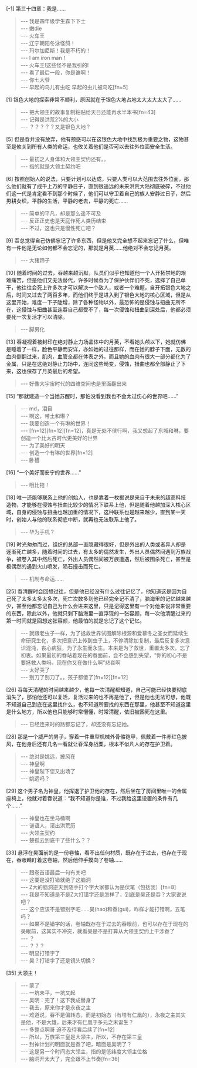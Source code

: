 
[-1] 第三十四章：我是……
>--- 我是四年级学生森下下士<br>
>--- 嫩die<br>
>--- 火车王<br>
>--- 辽宁朝阳冬泳怪鸽！<br>
>--- 玛尔加尼斯！我是不朽的！<br>
>--- I am iron man！<br>
>--- 火车王!这些怪不是我引的!<br>
>--- 看了最后一段，你是谁啊！<br>
>--- 你七大爷<br>
>--- 早起的鸟儿有虫吃
早起的虫儿被鸟吃[fn=5]<br>

[1] 银色大地的探索非常不顺利，原因就在于银色大地占地太大太大太大了……
>--- 把大领主的故事复制粘贴给天日还能再水半本书[fn=43]<br>
>--- 记得是洪荒2%的大小<br>
>--- ？？？？？又是银色大地？<br>

[5] 但是昋并没有放弃，他有预感可以在这银色大地中找到极为重要之物，这物甚至是攸关到所有人类的命运，也攸关着他们是否可以去往外位面安全生活。
>--- 最初之人身体和大领主契约还有。。<br>
>--- 指的就是大领主契约吧<br>

[6] 按照创始人的说法，只要计划可以达成，只要人类可以大范围去往外位面，那么他们就有了成千上万的平静日子，直到很遥远的未来洪荒大陆彻底破碎，不过他们这一代是肯定看不到那个时候了，他们可以守卫着自己的族人安静过日子，然后男耕女织，平静的生活，平静的老去，平静的死亡……
>--- 简单的平凡，却是那么遥不可及<br>
>--- 反正正史也是天庭作死人类历结束<br>
>--- 不过，这也只是慢性死亡吧？<br>

[9] 昋总觉得自己仿佛忘记了许多东西，但是他又完全想不起来忘记了什么，但唯有一件他是无论如何都不会忘记的，那就是月英……他绝对不会忘记月英。
>--- 大猪蹄子<br>

[10] 随着时间的过去，昋越来越沉默，队员们似乎也知道他一个人开拓禁地的艰难痛苦，但是他们又无法替代，许多时候昋为了保护伙伴们不死，选择了自己单干，他往往会死上许多次才可以解决一个敌人，或者一个难题，自开拓银色大地之后，时间又过去了两百多年，而他们终于是进入到了银色大地的核心区域，但是从这里开始，难度一下子陡增，除了各种怪物以外，最恐怖的是侵蚀与扭曲无所不在，这侵蚀与扭曲甚至连昋自己都受不了，每一次侵蚀和扭曲到深处后，他都必须要死一次复活才可以清除。
>--- 脚男化<br>

[13] 昋凝视着被封印在绝对静止力场晶体中的月英，不看她头颅以下，她就仿佛是睡着了一样，脸色平静而安详，亦如她的过往那样，而在她的脖子下面，无数的血肉倒翻过来，肌肉，血管全都在体表之外，而且她的血肉有很大一部分都化为了金属，只是在这绝对静止力场中，连同这些畸变，侵蚀，扭曲也都全部静止了下来，这也保存了月英最后的希望。
>--- 好像大宇宙时代的四维空间也是里面翻出来<br>

[15] “那就建造一个当她苏醒时，那怕没看到我也不会太过伤心的世界吧……”
>--- md，泪目<br>
>--- 啊这，带土和琳？<br>
>--- 我要创造一个有琳的世界！<br>
>--- [fn=12][fn=12][fn=12]，真是无处不侠行啊，我又想起了东城和琳，要创造一个比太古时代更美好的世界<br>
>--- 为了美好的明天<br>
>--- 创造一个有琳的世界[fn=12]<br>
>--- 卧槽<br>

[16] “一个美好而安宁的世界……”
>--- 哦比拖！<br>

[18] 唯一还能够联系上他的创始人，也是靠着一枚据说是来自于未来的超高科技造物，才能够在侵蚀与扭曲比较少的情况下联系上他，但是随着他越加深入核心区域，自身的侵蚀与扭曲也越加重的情况下，这种联系也是越来越少，直到某一天时，创始人与他的联系彻底中断，就再也无法联系上他了。
>--- 华为手机？<br>

[19] 时光匆匆而过，组织的总部一直隐藏得很好，但是外出的人类或者异人却是逐渐死亡越多，随着时间的过去，有太多的偶然发生，外出人员偶然间遇到万族战争，被卷入其中然后死亡，外出人员偶然间被万族遭遇，然后被围杀死亡，甚至是极偶然的遇到火山喷发，陨石撞击而死亡。
>--- 机制与命运……<br>

[25] 昋清醒时会回想过往，但是他已经没有什么过往记忆了，他知道这是因为自己死了太多太多太多次，死亡次数多到他已经完全记不清了，脑海里的记忆越来越少，甚至他都忘记自己为什么会进来这里，只是记得这里有一个对他来说非常重要的东西，除此以外，他就只剩下脑海里一直浮现的一张容颜，每一次他清醒过来的第一时间就是回想这张容颜，他最怕的就是忘记了这个记忆。
>--- 就跟老虫子一样，为了拯救世界试图解除根源和爱慕冬之圣女而延续生命研究生化，多次把意识上传到虫子上，不停清除加复制，最后反复多次意识混沌，丧心病狂，为了永生而永生。本来是为了救世，重置太多次，忘了初衷。如果最初的昋站着现在的昋面前，会不会感到失望，“你的初心不是要拯救人类吗，现在你又在做什么啊”悲哀啊<br>
>--- 太好哭了<br>
>--- 别刀了别刀了。。孩子都傻了[fn=12][fn=12]<br>

[26] 昋每天清醒的时间越来越少，他每一次清醒都知道，自己可能已经快要彻底消失了，那怕他还可以复活，复活过来的也不再是他了，但是他也无法可想，他既不知道自己到底在这里找什么，也不知道所要找的东西在那里，他甚至不知道这里是什么地方，所以他也只能够时常懵懂，时常清醒，依旧被困死在这里。
>--- 已经连来时的路都忘记了，却还没有忘记她。<br>

[28] 那是一个威严的男子，穿着一件重型机械外骨骼铠甲，佩戴着一件赤红色披风，在他身后还有几名一看就让昋浑身战栗，根本不似凡人的存在护卫着。
>--- 绝对是姚远，披风在<br>
>--- 神皇啊<br>
>--- 神皇陛下您又出场了<br>
>--- 姚远吗？<br>

[29] 这个男子名为神皇，他挥退了护卫他的存在，然后坐在了房间里唯一的金属座椅上，他就对着昋说道：“我不知道你是谁，不过我给这里设置的条件有几个……”
>--- 神皇也在坐马桶啊<br>
>--- 谜语人，滚出洪荒历<br>
>--- 大领主契约<br>
>--- 楚孤云到底干了些什么？？<br>

[33] 悬浮在昊面前的是一份卷轴，看不出任何材质，既存在于过去，也存在于现在，昋眼睛盯着这卷轴，然后他伸手摸向了卷轴……
>--- 跟卷首语最后一句有关吧<br>
>--- 这要是没打错就绝了这脑洞<br>
>--- Z大的脑洞逆天到随手打个字大家都认为是伏笔（包括我）[fn=8]<br>
>--- 我是不知道是不是Z大打错字还是怎样了，到底是昊还是昋？大家说说吧？<br>
>--- 这个应该不是错别字吧……昊(hao)和昋(gui)，咋样才能打错啊，五笔吗？<br>
>--- 如果不是错字的话，卷轴既存在于过去的昋眼前，也可以存在于现在的昊眼前，这其实不冲突，就看昊是不是打算从大领主契约上干涉昋了<br>
>--- ？<br>
>--- ？？？<br>
>--- 明显打错字了<br>
>--- 昊？打错字了还是镜头切换？<br>

[35] 大领主！
>--- 蒙了<br>
>--- 一坑未平，一坑又起<br>
>--- 吴明：完了！这下我成替身了<br>
>--- 我去，原来你才是永夜之主<br>
>--- 难道说，昋不是偏转态，而是初始态（有塔有仁凰的），永夜之主其实是他，不是大雄，后来才有仁凰于多元之末诞生？<br>
>--- 多整点啊哥 迫不及待看后续了[fn=12]<br>
>--- 所以，万族第三皇是大领主，所以，不存在第三皇<br>
>--- 封神计划的明面就是昋了吧，暗面是吴明了？<br>
>--- 这是另一个时间态大领主，指的是低纬度大领主位格<br>
>--- 脑洞开太大了，完全跟不上节奏[fn=36]<br>
